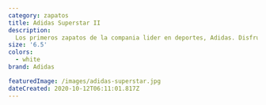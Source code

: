 ```yaml
---
category: zapatos
title: Adidas Superstar II
description:
  Los primeros zapatos de la compania lider en deportes, Adidas. Disfrutalos.
size: '6.5'
colors:
  - white
brand: Adidas

featuredImage: /images/adidas-superstar.jpg
dateCreated: 2020-10-12T06:11:01.817Z
---
```

